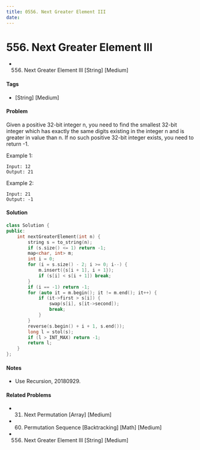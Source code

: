 ```yaml
---
title: 0556. Next Greater Element III
date: 
---
```


# 556. Next Greater Element III
- 556. Next Greater Element III [String] [Medium]

#### Tags
- [String] [Medium]

#### Problem
Given a positive 32-bit integer n, you need to find the smallest 32-bit integer which has exactly the same digits existing in the integer n and is greater in value than n. If no such positive 32-bit integer exists, you need to return -1.

Example 1:

    Input: 12
    Output: 21

Example 2:

    Input: 21
    Output: -1

#### Solution
``` C++
class Solution {
public:
    int nextGreaterElement(int n) {
        string s = to_string(n);
        if (s.size() <= 1) return -1;
        map<char, int> m;
        int i = 0;
        for (i = s.size() - 2; i >= 0; i--) {
            m.insert({s[i + 1], i + 1});
            if (s[i] < s[i + 1]) break;
        }
        if (i == -1) return -1;
        for (auto it = m.begin(); it != m.end(); it++) {
            if (it->first > s[i]) {
                swap(s[i], s[it->second]);
                break;
            }
        }
        reverse(s.begin() + i + 1, s.end());
        long l = stol(s);
        if (l > INT_MAX) return -1;
        return l;
    }
};
```

#### Notes
- Use Recursion, 20180929.

#### Related Problems
- 31. Next Permutation [Array] [Medium]
- 60. Permutation Sequence [Backtracking] [Math] [Medium]
- 556. Next Greater Element III [String] [Medium]
